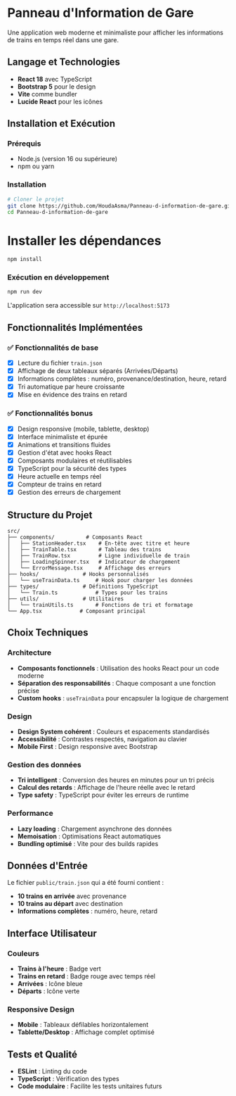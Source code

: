 # Panneau d'Information de Gare

Une application web moderne et minimaliste pour afficher les informations de trains en temps réel dans une gare.

## Langage et Technologies

- **React 18** avec TypeScript
- **Bootstrap 5** pour le design
- **Vite** comme bundler
- **Lucide React** pour les icônes

## Installation et Exécution

### Prérequis
- Node.js (version 16 ou supérieure)
- npm ou yarn

### Installation
```bash
# Cloner le projet
git clone https://github.com/HoudaAsma/Panneau-d-information-de-gare.git
cd Panneau-d-information-de-gare
```

# Installer les dépendances
```bash
npm install
```

### Exécution en développement
```bash
npm run dev
```

L'application sera accessible sur `http://localhost:5173`


## Fonctionnalités Implémentées

### ✅ Fonctionnalités de base
- [x] Lecture du fichier `train.json`
- [x] Affichage de deux tableaux séparés (Arrivées/Départs)
- [x] Informations complètes : numéro, provenance/destination, heure, retard
- [x] Tri automatique par heure croissante
- [x] Mise en évidence des trains en retard

### ✅ Fonctionnalités bonus
- [x] Design responsive (mobile, tablette, desktop)
- [x] Interface minimaliste et épurée
- [x] Animations et transitions fluides
- [x] Gestion d'état avec hooks React
- [x] Composants modulaires et réutilisables
- [x] TypeScript pour la sécurité des types
- [x] Heure actuelle en temps réel
- [x] Compteur de trains en retard
- [x] Gestion des erreurs de chargement

## Structure du Projet

```
src/
├── components/          # Composants React
│   ├── StationHeader.tsx    # En-tête avec titre et heure
│   ├── TrainTable.tsx       # Tableau des trains
│   ├── TrainRow.tsx         # Ligne individuelle de train
│   ├── LoadingSpinner.tsx   # Indicateur de chargement
│   └── ErrorMessage.tsx     # Affichage des erreurs
├── hooks/              # Hooks personnalisés
│   └── useTrainData.ts     # Hook pour charger les données
├── types/              # Définitions TypeScript
│   └── Train.ts            # Types pour les trains
├── utils/              # Utilitaires
│   └── trainUtils.ts       # Fonctions de tri et formatage
└── App.tsx            # Composant principal
```

## Choix Techniques

### Architecture
- **Composants fonctionnels** : Utilisation des hooks React pour un code moderne
- **Séparation des responsabilités** : Chaque composant a une fonction précise
- **Custom hooks** : `useTrainData` pour encapsuler la logique de chargement

### Design
- **Design System cohérent** : Couleurs et espacements standardisés
- **Accessibilité** : Contrastes respectés, navigation au clavier
- **Mobile First** : Design responsive avec Bootstrap

### Gestion des données
- **Tri intelligent** : Conversion des heures en minutes pour un tri précis
- **Calcul des retards** : Affichage de l'heure réelle avec le retard
- **Type safety** : TypeScript pour éviter les erreurs de runtime

### Performance
- **Lazy loading** : Chargement asynchrone des données
- **Memoisation** : Optimisations React automatiques
- **Bundling optimisé** : Vite pour des builds rapides

## Données d'Entrée

Le fichier `public/train.json` qui a été fourni contient :
- **10 trains en arrivée** avec provenance
- **10 trains au départ** avec destination
- **Informations complètes** : numéro, heure, retard

## Interface Utilisateur

### Couleurs
- **Trains à l'heure** : Badge vert
- **Trains en retard** : Badge rouge avec temps réel
- **Arrivées** : Icône bleue
- **Départs** : Icône verte

### Responsive Design
- **Mobile** : Tableaux défilables horizontalement
- **Tablette/Desktop** : Affichage complet optimisé

## Tests et Qualité

- **ESLint** : Linting du code
- **TypeScript** : Vérification des types
- **Code modulaire** : Facilite les tests unitaires futurs

